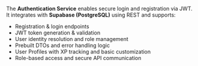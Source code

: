 The **Authentication Service** enables secure login and registration via JWT. It integrates with **Supabase (PostgreSQL)** using REST and supports:

* Registration & login endpoints
* JWT token generation & validation
* User identity resolution and role management
* Prebuilt DTOs and error handling logic
* User Profiles with XP tracking and basic customization
* Role-based access and secure API communication